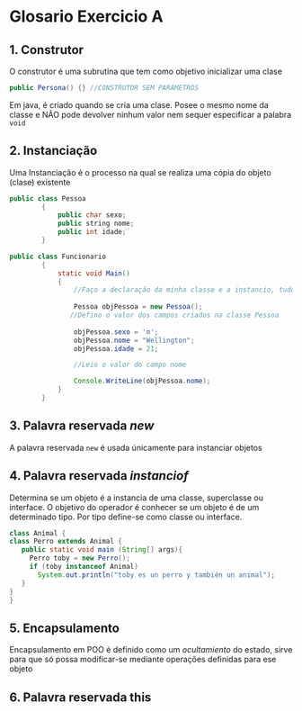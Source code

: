 # Glosario Exercicio A

## 1. Construtor
O construtor é uma subrutina que tem como objetivo inicializar uma clase 
```JAVA
public Persona() {} //CONSTRUTOR SEM PARÁMETROS
```
Em java, é criado quando se cria uma clase. Posee o mesmo nome da classe e NÃO pode devolver ninhum valor nem sequer especificar a palabra <code>void</code>

## 2. Instanciação
Uma Instanciação é o processo na qual se realiza uma cópia do objeto (clase) existente
```JAVA
public class Pessoa
        {
            public char sexo;
            public string nome;
            public int idade;
        }

public class Funcionario
        {
            static void Main()
            {
                //Faço a declaração da minha classe e a instancio, tudo na mesma linha
                
                Pessoa objPessoa = new Pessoa();
               //Defino o valor dos campos criados na classe Pessoa
               
                objPessoa.sexo = 'm';
                objPessoa.nome = "Wellington";
                objPessoa.idade = 21;

                //Leio o valor do campo nome

                Console.WriteLine(objPessoa.nome);
            }          
        }
  ```
 
## 3. Palavra reservada *new*
A palavra reservada <code>new</code> é usada únicamente para instanciar objetos

## 4. Palavra reservada *instanciof*
Determina se um objeto é a instancia de uma classe, superclasse ou interface. O objetivo do operador é conhecer se um objeto é de um determinado tipo. Por tipo define-se como classe ou interface.
```JAVA
class Animal {
class Perro extends Animal {
   public static void main (String[] args){
     Perro toby = new Perro();
     if (toby instanceof Animal)
       System.out.println("toby es un perro y también un animal");
   }
}
}
```
## 5. Encapsulamento
Encapsulamento em POO é definido como um *ocultamiento* do estado, sirve para que só possa modificar-se mediante operações definidas para ese objeto

## 6. Palavra reservada this
